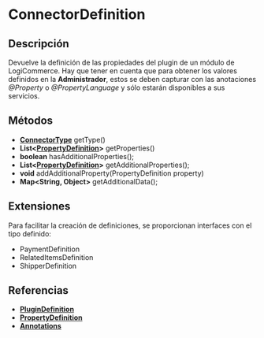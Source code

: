 # ConnectorDefinition

## Descripción

Devuelve la definición de las propiedades del plugin de un módulo de LogiCommerce. Hay que tener en cuenta que para obtener los valores definidos en la **Administrador**, estos se deben capturar con las anotaciones *@Property* o *@PropertyLanguage* y sólo estarán disponibles a sus servicios.

## Métodos

- **[ConnectorType](../Enums/README.md#ConnectorType)** getType()
- **List<[PropertyDefinition](PropertyDefinition.md)>** getProperties()
- **boolean** hasAdditionalProperties();
- **List<[PropertyDefinition](PropertyDefinition.md)>** getAdditionalProperties();
- **void** addAdditionalProperty(PropertyDefinition property)
- **Map<String, Object>** getAdditionalData();

## Extensiones

Para facilitar la creación de definiciones, se proporcionan interfaces con el tipo definido:

- PaymentDefinition
- RelatedItemsDefinition
- ShipperDefinition

## Referencias

- **[PluginDefinition](PluginDefinition.md)**
- **[PropertyDefinition](PropertyDefinition.md)**
- **[Annotations](../../Annotations.md)**
